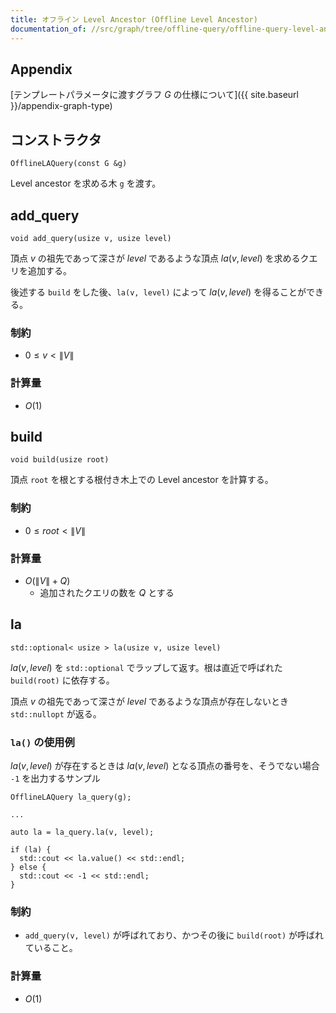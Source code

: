 ```yaml
---
title: オフライン Level Ancestor (Offline Level Ancestor)
documentation_of: //src/graph/tree/offline-query/offline-query-level-ancestor.hpp
---
```


## Appendix
[テンプレートパラメータに渡すグラフ $G$ の仕様について]({{ site.baseurl }}/appendix-graph-type)

## コンストラクタ
```
OfflineLAQuery(const G &g)
```

Level ancestor を求める木 `g` を渡す。

## add_query
```
void add_query(usize v, usize level)
```

頂点 $v$ の祖先であって深さが $level$ であるような頂点 $la(v, level)$ を求めるクエリを追加する。

後述する `build` をした後、`la(v, level)` によって $la(v, level)$ を得ることができる。

### 制約
- $0 \leq v < \|V\|$

### 計算量
- $O(1)$

## build
```
void build(usize root)
```

頂点 `root` を根とする根付き木上での Level ancestor を計算する。

### 制約
- $0 \leq root < \|V\|$

### 計算量
- $O(\|V\| + Q)$
  - 追加されたクエリの数を $Q$ とする

## la
```
std::optional< usize > la(usize v, usize level)
```

$la(v, level)$ を `std::optional` でラップして返す。根は直近で呼ばれた `build(root)` に依存する。

頂点 $v$ の祖先であって深さが $level$ であるような頂点が存在しないとき `std::nullopt` が返る。

### `la()` の使用例
$la(v, level)$ が存在するときは $la(v, level)$ となる頂点の番号を、そうでない場合 `-1` を出力するサンプル

```
OfflineLAQuery la_query(g);

...

auto la = la_query.la(v, level);

if (la) {
  std::cout << la.value() << std::endl;
} else {
  std::cout << -1 << std::endl;
}
```

### 制約
- `add_query(v, level)` が呼ばれており、かつその後に `build(root)` が呼ばれていること。

### 計算量
- $O(1)$
